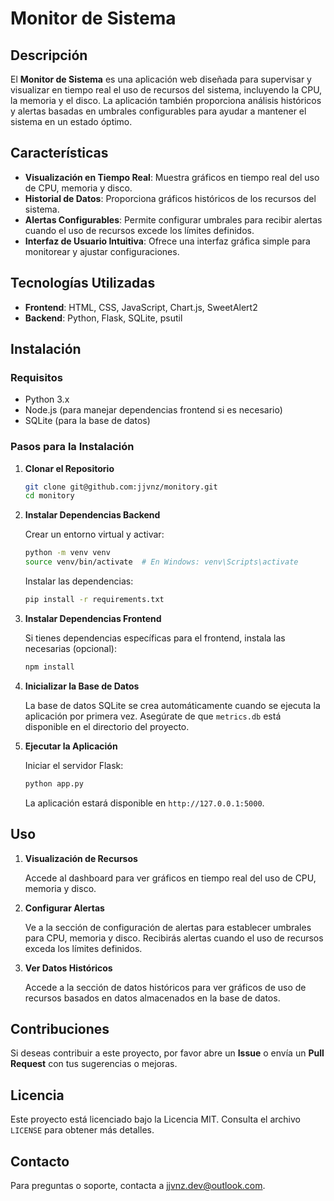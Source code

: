 # Monitor de Sistema

## Descripción

El **Monitor de Sistema** es una aplicación web diseñada para supervisar y visualizar en tiempo real el uso de recursos del sistema, incluyendo la CPU, la memoria y el disco. La aplicación también proporciona análisis históricos y alertas basadas en umbrales configurables para ayudar a mantener el sistema en un estado óptimo.

## Características

- **Visualización en Tiempo Real**: Muestra gráficos en tiempo real del uso de CPU, memoria y disco.
- **Historial de Datos**: Proporciona gráficos históricos de los recursos del sistema.
- **Alertas Configurables**: Permite configurar umbrales para recibir alertas cuando el uso de recursos excede los límites definidos.
- **Interfaz de Usuario Intuitiva**: Ofrece una interfaz gráfica simple para monitorear y ajustar configuraciones.

## Tecnologías Utilizadas

- **Frontend**: HTML, CSS, JavaScript, Chart.js, SweetAlert2
- **Backend**: Python, Flask, SQLite, psutil

## Instalación

### Requisitos

- Python 3.x
- Node.js (para manejar dependencias frontend si es necesario)
- SQLite (para la base de datos)

### Pasos para la Instalación

1. **Clonar el Repositorio**

    ```bash
    git clone git@github.com:jjvnz/monitory.git
    cd monitory
    ```

2. **Instalar Dependencias Backend**

    Crear un entorno virtual y activar:

    ```bash
    python -m venv venv
    source venv/bin/activate  # En Windows: venv\Scripts\activate
    ```

    Instalar las dependencias:

    ```bash
    pip install -r requirements.txt
    ```

3. **Instalar Dependencias Frontend**

    Si tienes dependencias específicas para el frontend, instala las necesarias (opcional):

    ```bash
    npm install
    ```

4. **Inicializar la Base de Datos**

    La base de datos SQLite se crea automáticamente cuando se ejecuta la aplicación por primera vez. Asegúrate de que `metrics.db` está disponible en el directorio del proyecto.

5. **Ejecutar la Aplicación**

    Iniciar el servidor Flask:

    ```bash
    python app.py
    ```

    La aplicación estará disponible en `http://127.0.0.1:5000`.

## Uso

1. **Visualización de Recursos**

    Accede al dashboard para ver gráficos en tiempo real del uso de CPU, memoria y disco.

2. **Configurar Alertas**

    Ve a la sección de configuración de alertas para establecer umbrales para CPU, memoria y disco. Recibirás alertas cuando el uso de recursos exceda los límites definidos.

3. **Ver Datos Históricos**

    Accede a la sección de datos históricos para ver gráficos de uso de recursos basados en datos almacenados en la base de datos.

## Contribuciones

Si deseas contribuir a este proyecto, por favor abre un **Issue** o envía un **Pull Request** con tus sugerencias o mejoras.

## Licencia

Este proyecto está licenciado bajo la Licencia MIT. Consulta el archivo `LICENSE` para obtener más detalles.

## Contacto

Para preguntas o soporte, contacta a [jjvnz.dev@outlook.com](mailto:jjvnz.dev@outlook.com).
